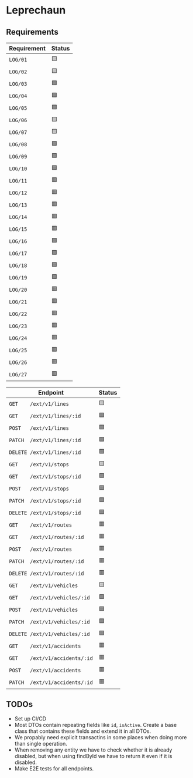 # Leprechaun

## Requirements

| **Requirement** | **Status** |
| --------------- | ---------- |
| `LOG/01`        | 🟨         |
| `LOG/02`        | 🟨         |
| `LOG/03`        | 🟩         |
| `LOG/04`        | 🟩         |
| `LOG/05`        | 🟩         |
| `LOG/06`        | 🟨         |
| `LOG/07`        | 🟨         |
| `LOG/08`        | 🟩         |
| `LOG/09`        | 🟩         |
| `LOG/10`        | 🟩         |
| `LOG/11`        | 🟥         |
| `LOG/12`        | 🟥         |
| `LOG/13`        | 🟥         |
| `LOG/14`        | 🟥         |
| `LOG/15`        | 🟥         |
| `LOG/16`        | 🟩         |
| `LOG/17`        | 🟩         |
| `LOG/18`        | 🟩         |
| `LOG/19`        | 🟩         |
| `LOG/20`        | 🟥         |
| `LOG/21`        | 🟥         |
| `LOG/22`        | 🟥         |
| `LOG/23`        | 🟥         |
| `LOG/24`        | 🟥         |
| `LOG/25`        | 🟥         |
| `LOG/26`        | 🟥         |
| `LOG/27`        | 🟥         |

| **Endpoint**                   | **Status** |
| ------------------------------ | ---------- |
| `GET    /ext/v1/lines`         | 🟨         |
| `GET    /ext/v1/lines/:id`     | 🟩         |
| `POST   /ext/v1/lines`         | 🟩         |
| `PATCH  /ext/v1/lines/:id`     | 🟩         |
| `DELETE /ext/v1/lines/:id`     | 🟩         |
| `GET    /ext/v1/stops`         | 🟨         |
| `GET    /ext/v1/stops/:id`     | 🟩         |
| `POST   /ext/v1/stops`         | 🟩         |
| `PATCH  /ext/v1/stops/:id`     | 🟩         |
| `DELETE /ext/v1/stops/:id`     | 🟩         |
| `GET    /ext/v1/routes`        | 🟥         |
| `GET    /ext/v1/routes/:id`    | 🟥         |
| `POST   /ext/v1/routes`        | 🟥         |
| `PATCH  /ext/v1/routes/:id`    | 🟥         |
| `DELETE /ext/v1/routes/:id`    | 🟥         |
| `GET    /ext/v1/vehicles`      | 🟨         |
| `GET    /ext/v1/vehicles/:id`  | 🟩         |
| `POST   /ext/v1/vehicles`      | 🟩         |
| `PATCH  /ext/v1/vehicles/:id`  | 🟩         |
| `DELETE /ext/v1/vehicles/:id`  | 🟩         |
| `GET    /ext/v1/accidents`     | 🟥         |
| `GET    /ext/v1/accidents/:id` | 🟥         |
| `POST   /ext/v1/accidents`     | 🟥         |
| `PATCH  /ext/v1/accidents/:id` | 🟥         |

## TODOs

- Set up CI/CD
- Most DTOs contain repeating fields like `id`, `isActive`. Create a base class that contains these fields and extend it in all DTOs.
- We propably need explicit transactins in some places when doing more than single operation.
- When removing any entity we have to check whether it is already disabled, but when using findById we have to return it even if it is disabled.
- Make E2E tests for all endpoints.
